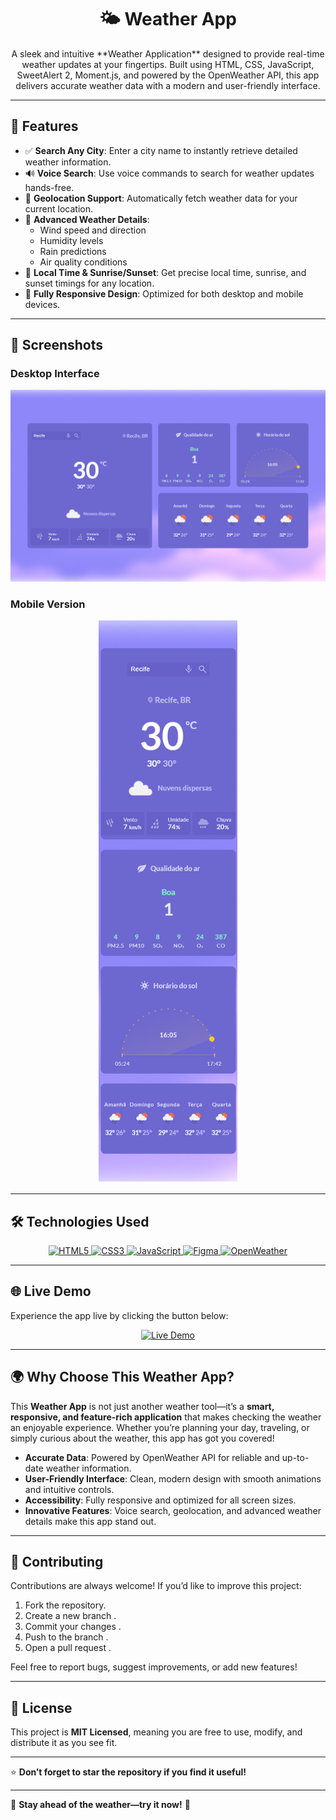 
# <h1 align='center'>🌤️ Weather App</h1>

<p align="center">
A sleek and intuitive **Weather Application** designed to provide real-time weather updates at your fingertips. Built using HTML, CSS, JavaScript, SweetAlert 2, Moment.js, and powered by the OpenWeather API, this app delivers accurate weather data with a modern and user-friendly interface.
</p>

---

## 🌟 Features

- ✅ **Search Any City**: Enter a city name to instantly retrieve detailed weather information.
- 🔊 **Voice Search**: Use voice commands to search for weather updates hands-free.
- 📍 **Geolocation Support**: Automatically fetch weather data for your current location.
- 💨 **Advanced Weather Details**:
  - Wind speed and direction
  - Humidity levels
  - Rain predictions
  - Air quality conditions
- 🌅 **Local Time & Sunrise/Sunset**: Get precise local time, sunrise, and sunset timings for any location.
- 📱 **Fully Responsive Design**: Optimized for both desktop and mobile devices.

---

## 📸 Screenshots

### Desktop Interface
<p align="center">
<img src="./assets/interface.png" width="700" alt="Desktop Interface"/>
</p>

### Mobile Version
<p align="center">
<img src="./assets/mobile.png" height="900" alt="Mobile Version"/>
</p>

---

## 🛠️ Technologies Used

<p align="center">
<a href="https://developer.mozilla.org/en-US/docs/Web/HTML" target="_blank">
<img src="https://img.shields.io/badge/HTML5-E34F26?style=for-the-badge&logo=html5&logoColor=white" alt="HTML5"/>
</a>
<a href="https://developer.mozilla.org/en-US/docs/Web/CSS" target="_blank">
<img src="https://img.shields.io/badge/CSS3-1572B6?style=for-the-badge&logo=css3&logoColor=white" alt="CSS3"/>
</a>
<a href="https://developer.mozilla.org/en-US/docs/Web/JavaScript" target="_blank">
<img src="https://img.shields.io/badge/JavaScript-323330?style=for-the-badge&logo=javascript&logoColor=F7DF1E" alt="JavaScript"/>
</a>
<a href="https://www.figma.com/" target="_blank">
<img src="https://img.shields.io/badge/Figma-2A2141?style=for-the-badge&logo=figma&logoColor=white" alt="Figma"/>
</a>
<a href="https://openweathermap.org/" target="_blank">
<img src="https://img.shields.io/badge/OpenWeather-eb6e4b?style=for-the-badge&logo=openweather&logoColor=white" alt="OpenWeather"/>
</a>
</p>

---


## 🌐 Live Demo

Experience the app live by clicking the button below:

<p align="center">
<a href="https://mkr-project-2.netlify.app/" target="_blank">
<img src="https://img.shields.io/badge/LIVE-000000?style=for-the-badge&logo=netlify&logoColor=white" alt="Live Demo"/>
</a>
</p>

---

## 🌍 Why Choose This Weather App?

This **Weather App** is not just another weather tool—it’s a **smart, responsive, and feature-rich application** that makes checking the weather an enjoyable experience. Whether you’re planning your day, traveling, or simply curious about the weather, this app has got you covered!

- **Accurate Data**: Powered by OpenWeather API for reliable and up-to-date weather information.
- **User-Friendly Interface**: Clean, modern design with smooth animations and intuitive controls.
- **Accessibility**: Fully responsive and optimized for all screen sizes.
- **Innovative Features**: Voice search, geolocation, and advanced weather details make this app stand out.

---

## 🤝 Contributing

Contributions are always welcome! If you’d like to improve this project:

1. Fork the repository.
2. Create a new branch .
3. Commit your changes .
4. Push to the branch .
5. Open a pull request .

Feel free to report bugs, suggest improvements, or add new features!

---

## 📄 License

This project is **MIT Licensed**, meaning you are free to use, modify, and distribute it as you see fit.

---

⭐ **Don’t forget to star the repository if you find it useful!**

---



🌟 **Stay ahead of the weather—try it now!** 🌟
